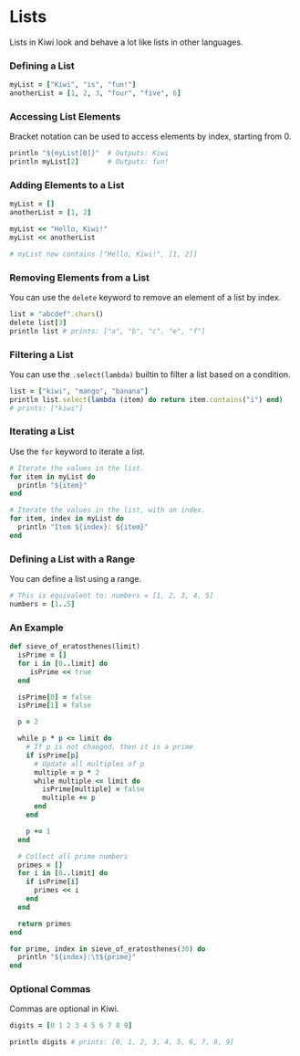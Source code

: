 # Lists

Lists in Kiwi look and behave a lot like lists in other languages.

### Defining a List

```ruby
myList = ["Kiwi", "is", "fun!"]
anotherList = [1, 2, 3, "four", "five", 6]
```

### Accessing List Elements

Bracket notation can be used to access elements by index, starting from 0.

```ruby
println "${myList[0]}"  # Outputs: Kiwi
println myList[2]       # Outputs: fun!
```

### Adding Elements to a List

```ruby
myList = []
anotherList = [1, 2]

myList << "Hello, Kiwi!"
myList << anotherList

# myList now contains ["Hello, Kiwi!", [1, 2]]
```

### Removing Elements from a List

You can use the `delete` keyword to remove an element of a list by index.

```ruby
list = "abcdef".chars()
delete list[3]
println list # prints: ["a", "b", "c", "e", "f"]
```

### Filtering a List

You can use the `.select(lambda)` builtin to filter a list based on a condition.

```ruby
list = ["kiwi", "mango", "banana"]
println list.select(lambda (item) do return item.contains("i") end)
# prints: ["kiwi"]
```

### Iterating a List

Use the `for` keyword to iterate a list.

```ruby
# Iterate the values in the list.
for item in myList do
  println "${item}"
end

# Iterate the values in the list, with an index.
for item, index in myList do
  println "Item ${index}: ${item}"
end
```

### Defining a List with a Range

You can define a list using a range.

```ruby
# This is equivalent to: numbers = [1, 2, 3, 4, 5]
numbers = [1..5] 
```

### An Example

```ruby
def sieve_of_eratosthenes(limit)
  isPrime = []
  for i in [0..limit] do
     isPrime << true
  end

  isPrime[0] = false
  isPrime[1] = false

  p = 2

  while p * p <= limit do
    # If p is not changed, then it is a prime
    if isPrime[p]
      # Update all multiples of p
      multiple = p * 2
      while multiple <= limit do
        isPrime[multiple] = false
        multiple += p
      end
    end

    p += 1
  end

  # Collect all prime numbers
  primes = []
  for i in [0..limit] do
    if isPrime[i]
      primes << i
    end
  end

  return primes
end

for prime, index in sieve_of_eratosthenes(30) do
  println "${index}:\t${prime}"
end
```

### Optional Commas

Commas are optional in Kiwi.

```ruby
digits = [0 1 2 3 4 5 6 7 8 9]

println digits # prints: [0, 1, 2, 3, 4, 5, 6, 7, 8, 9]
```